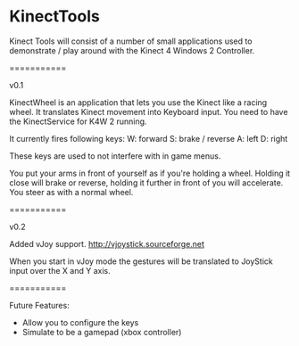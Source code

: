 KinectTools
===========

Kinect Tools will consist of a number of small applications used to demonstrate / play around with the Kinect 4 Windows 2 Controller.

===========

v0.1

KinectWheel is an application that lets you use the Kinect like a racing wheel. It translates Kinect movement into Keyboard input. You need to have the KinectService for K4W 2 running.

It currently fires following keys:
W: forward
S: brake / reverse
A: left
D: right

These keys are used to not interfere with in game menus.

You put your arms in front of yourself as if you're holding a wheel. Holding it close will brake or reverse, holding it further in front of you will accelerate. You steer as with a normal wheel.

===========

v0.2

Added vJoy support.
http://vjoystick.sourceforge.net

When you start in vJoy mode the gestures will be translated to JoyStick input over the X and Y axis.

===========

Future Features:
- Allow you to configure the keys
- Simulate to be a gamepad (xbox controller)

